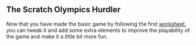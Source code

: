 ## The Scratch Olympics Hurdler

Now that you have made the basic game by following the first [worksheet](worksheet.md), you can tweak it and add some extra elements to improve the playability of the game and make it a little bit more fun.

